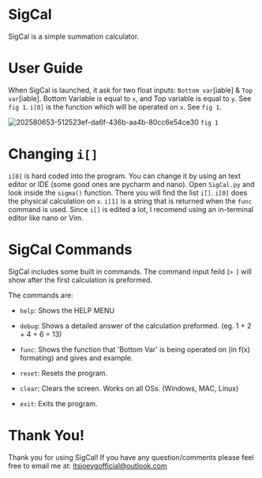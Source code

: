# SigCal
SigCal is a simple summation calculator.
# User Guide
When SigCal is launched, it ask for two float inputs: `Bottom var`[iable] & `Top var`[iable].
Bottom Variable is equal to `x`, and Top variable is equal to `y`. See `fig 1`.
`i[0]` is the function which will be operated on `x`. See `fig 1`.

![202580653-512523ef-da6f-436b-aa4b-80cc6e54ce30](https://user-images.githubusercontent.com/60891047/202605227-0b869a16-5195-402c-bc68-24dd423a6660.png)
`fig 1`

# Changing `i[]`
`i[0]` is hard coded into the program. You can change it by using an text editor or IDE (some good ones are pycharm and nano).
Open `SigCal.py` and look inside the `sigma()` function. There you will find the list `i[]`.
`i[0]` does the physical calculation on `x`. `i[1]` is a string that is returned when the `func` command is used.
Since `i[]` is edited a lot, I recomend using an in-terminal editor like nano or Vim.

# SigCal Commands
SigCal includes some built in commands. The command input feild (`> `) will show after the first calculation is preformed.

The commands are:
   
   - `help`: Shows the HELP MENU
   
   - `debug`: Shows a detailed answer of the calculation preformed. (eg. 1 + 2 + 4 + 6 = 13)
   
   - `func`: Shows the function that 'Bottom Var' is being operated on (in f(x) formating) and gives and example.
   
   - `reset`: Resets the program.
   
   - `clear`: Clears the screen. Works on all OSs. (Windows, MAC, Linux)
   
   - `exit`: Exits the program.
# Thank You!
Thank you for using SigCal! If you have any question/comments please feel free to email me at: itsjoeygofficial@outlook.com
